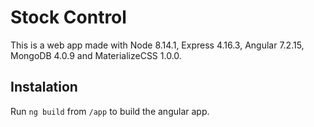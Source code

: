 # Stock Control

This is a web app made with Node 8.14.1, Express 4.16.3, Angular 7.2.15, MongoDB 4.0.9 and MaterializeCSS 1.0.0.

## Instalation

Run `ng build` from `/app` to build the angular app.
